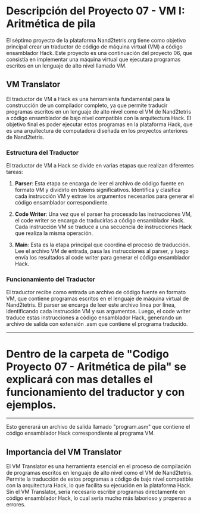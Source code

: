 # Descripción del Proyecto 07 - VM I: Aritmética de pila

El séptimo proyecto de la plataforma Nand2tetris.org tiene como objetivo principal crear un traductor de código de máquina virtual (VM) a código ensamblador Hack. Este proyecto es una continuación del proyecto 06, que consistía en implementar una máquina virtual que ejecutara programas escritos en un lenguaje de alto nivel llamado VM.

## VM Translator

El traductor de VM a Hack es una herramienta fundamental para la construcción de un compilador completo, ya que permite traducir programas escritos en un lenguaje de alto nivel como el VM de Nand2tetris a código ensamblador de bajo nivel compatible con la arquitectura Hack. El objetivo final es poder ejecutar estos programas en la plataforma Hack, que es una arquitectura de computadora diseñada en los proyectos anteriores de Nand2tetris.

### Estructura del Traductor

El traductor de VM a Hack se divide en varias etapas que realizan diferentes tareas:

1. **Parser**: Esta etapa se encarga de leer el archivo de código fuente en formato VM y dividirlo en tokens significativos. Identifica y clasifica cada instrucción VM y extrae los argumentos necesarios para generar el código ensamblador correspondiente.

2. **Code Writer**: Una vez que el parser ha procesado las instrucciones VM, el code writer se encarga de traducirlas a código ensamblador Hack. Cada instrucción VM se traduce a una secuencia de instrucciones Hack que realiza la misma operación.

3. **Main**: Esta es la etapa principal que coordina el proceso de traducción. Lee el archivo VM de entrada, pasa las instrucciones al parser, y luego envía los resultados al code writer para generar el código ensamblador Hack.

### Funcionamiento del Traductor

El traductor recibe como entrada un archivo de código fuente en formato VM, que contiene programas escritos en el lenguaje de máquina virtual de Nand2tetris. El parser se encarga de leer este archivo línea por línea, identificando cada instrucción VM y sus argumentos. Luego, el code writer traduce estas instrucciones a código ensamblador Hack, generando un archivo de salida con extensión .asm que contiene el programa traducido.

---------------------------------------------------------------------------------------------------------------------------------------------------
# Dentro de la carpeta de "Codigo Proyecto 07 - Aritmética de pila" se explicará con mas detalles el funcionamiento del traductor y con ejemplos.
---------------------------------------------------------------------------------------------------------------------------------------------------

Esto generará un archivo de salida llamado "program.asm" que contiene el código ensamblador Hack correspondiente al programa VM.

## Importancia del VM Translator

El VM Translator es una herramienta esencial en el proceso de compilación de programas escritos en lenguaje de alto nivel como el VM de Nand2tetris. Permite la traducción de estos programas a código de bajo nivel compatible con la arquitectura Hack, lo que facilita su ejecución en la plataforma Hack. Sin el VM Translator, sería necesario escribir programas directamente en código ensamblador Hack, lo cual sería mucho más laborioso y propenso a errores.


